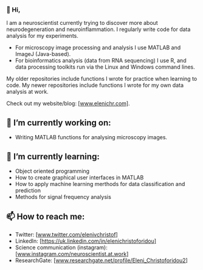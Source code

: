 ### 👋 Hi,

I am a neuroscientist currently trying to discover more about neurodegeneration and neuroinflammation. I regularly write code for data analysis for my experiments.

- For microscopy image processing and analysis I use MATLAB and ImageJ (Java-based).
- For bioinformatics analysis (data from RNA sequencing) I use R, and data processing toolkits run via the Linux and Windows command lines.

My older repositories include functions I wrote for practice when learning to code. My newer repositories include functions I wrote for my own data analysis at work.

Check out my website/blog: [www.elenichr.com].

## 🔭 I’m currently working on:

- Writing MATLAB functions for analysing microscopy images.

## 🌱 I’m currently learning:

- Object oriented programming
- How to create graphical user interfaces in MATLAB
- How to apply machine learning merthods for data classification and prediction
- Methods for signal frequency analysis

## 📫 How to reach me:

- Twitter: [www.twitter.com/elenivchristof]
- LinkedIn: [https://uk.linkedin.com/in/elenichristoforidou]
- Science communication (instagram): [www.instagram.com/neuroscientist.at.work]
- ResearchGate: [www.researchgate.net/profile/Eleni_Christoforidou2]
